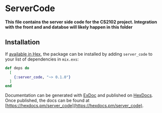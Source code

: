 # ServerCode

**This file contains the server side code for the CS2102 project. Integration with the front and and databse will likely happen in this folder**

## Installation

If [available in Hex](https://hex.pm/docs/publish), the package can be installed
by adding `server_code` to your list of dependencies in `mix.exs`:

```elixir
def deps do
  [
    {:server_code, "~> 0.1.0"}
  ]
end
```

Documentation can be generated with [ExDoc](https://github.com/elixir-lang/ex_doc)
and published on [HexDocs](https://hexdocs.pm). Once published, the docs can
be found at [https://hexdocs.pm/server_code](https://hexdocs.pm/server_code).

